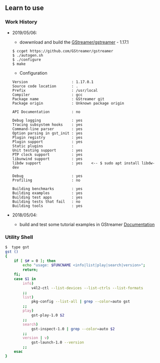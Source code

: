 ## Learn to use


### Work History

* 2019/05/06:
    - dowwnload and build the [GStreamer/gstreamer](https://github.com/GStreamer/gstreamer) - 1.17.1
    ```
    $ ccget https://github.com/GStreamer/gstreamer
    $ ./autogen.sh
    $ ./configure
    $ make
    ```
    - Configuration
    ```
	Version                    : 1.17.0.1
	Source code location       : .
	Prefix                     : /usr/local
	Compiler                   : gcc
	Package name               : GStreamer git
	Package origin             : Unknown package origin

	API Documentation          : no

	Debug logging              : yes
	Tracing subsystem hooks    : yes
	Command-line parser        : yes
	Option parsing in gst_init : yes
	Plugin registry            : yes
	Plugin support	           : yes
	Static plugins             : 
	Unit testing support       : yes
	PTP clock support          : yes
	libunwind support          : yes
	libdw support              : yes    <-- $ sudo apt install libdw-dev

	Debug                      : yes
	Profiling                  : no

	Building benchmarks        : yes
	Building examples          : yes
	Building test apps         : yes
	Building tests that fail   : no
	Building tools             : yes
    ```

* 2018/05/04:
    - build and test some tutorial examples in GStreamer [Documentation](https://gstreamer.freedesktop.org/documentation/)


### Utility Shell
```sh
$  type gst
gst ()
{
    if [ $# = 0 ]; then
        echo "usage: $FUNCNAME <info|list|play|search|version>";
        return;
    fi;
    case $1 in
        info)
            v4l2-ctl --list-devices --list-ctrls --list-formats
        ;;
        list)
            pkg-config --list-all | grep --color=auto gst
        ;;
        play)
            gst-play-1.0 $2
        ;;
        search)
            gst-inspect-1.0 | grep --color=auto $2
        ;;
        version | v)
            gst-launch-1.0 --version
        ;;
    esac
}
```


